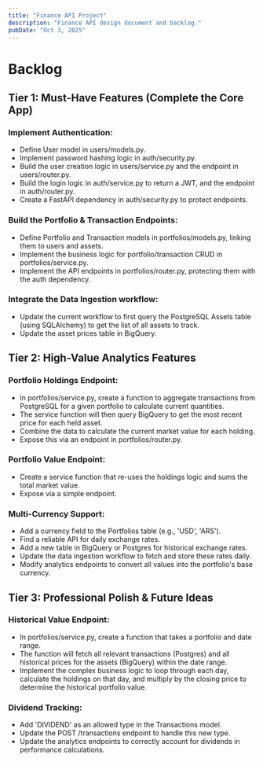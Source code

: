 ```yaml
---
title: "Finance API Project"
description: "Finance API design document and backlog."
pubDate: "Oct 3, 2025"
---
```


# Backlog
## Tier 1: Must-Have Features (Complete the Core App)
### Implement Authentication:
- Define User model in users/models.py.
- Implement password hashing logic in auth/security.py.
- Build the user creation logic in users/service.py and the endpoint in users/router.py.
- Build the login logic in auth/service.py to return a JWT, and the endpoint in auth/router.py.
- Create a FastAPI dependency in auth/security.py to protect endpoints.
### Build the Portfolio & Transaction Endpoints:
- Define Portfolio and Transaction models in portfolios/models.py, linking them to users and assets.
- Implement the business logic for portfolio/transaction CRUD in portfolios/service.py.
- Implement the API endpoints in portfolios/router.py, protecting them with the auth dependency.
### Integrate the Data Ingestion workflow:
- Update the current workflow to first query the PostgreSQL Assets table (using SQLAlchemy) to get the list of all assets to track.
- Update the asset prices table in BigQuery.

## Tier 2: High-Value Analytics Features 
### Portfolio Holdings Endpoint:
- In portfolios/service.py, create a function to aggregate transactions from PostgreSQL for a given portfolio to calculate current quantities.
- The service function will then query BigQuery to get the most recent price for each held asset.
- Combine the data to calculate the current market value for each holding.
- Expose this via an endpoint in portfolios/router.py.
### Portfolio Value Endpoint:
- Create a service function that re-uses the holdings logic and sums the total market value.
- Expose via a simple endpoint.
### Multi-Currency Support:
- Add a currency field to the Portfolios table (e.g., 'USD', 'ARS').
- Find a reliable API for daily exchange rates.
- Add a new table in BigQuery or Postgres for historical exchange rates.
- Update the data ingestion workflow to fetch and store these rates daily.
- Modify analytics endpoints to convert all values into the portfolio's base currency.

## Tier 3: Professional Polish & Future Ideas
### Historical Value Endpoint:
- In portfolios/service.py, create a function that takes a portfolio and date range.
- The function will fetch all relevant transactions (Postgres) and all historical prices for the assets (BigQuery) within the date range.
- Implement the complex business logic to loop through each day, calculate the holdings on that day, and multiply by the closing price to determine the historical portfolio value.
### Dividend Tracking:
- Add 'DIVIDEND' as an allowed type in the Transactions model.
- Update the POST /transactions endpoint to handle this new type.
- Update the analytics endpoints to correctly account for dividends in performance calculations.
